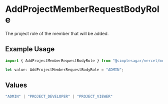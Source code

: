 # AddProjectMemberRequestBodyRole

The project role of the member that will be added.

## Example Usage

```typescript
import { AddProjectMemberRequestBodyRole } from "@simplesagar/vercel/models/addprojectmemberop.js";

let value: AddProjectMemberRequestBodyRole = "ADMIN";
```

## Values

```typescript
"ADMIN" | "PROJECT_DEVELOPER" | "PROJECT_VIEWER"
```
